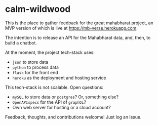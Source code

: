 # calm-wildwood

This is the place to gather feedback for the great mahabharat project, an MVP version of which is live at https://mb-verse.herokuapp.com.

The intention is to release an API for the Mahabharat data, and, then, to build a chatbot.

At the moment, the project tech-stack uses:

- `json` to store data
- `python` to process data
- `flask` for the front end
- `heroku` as the deployment and hosting service

This tech-stack is not scalable. Open questions:

- `mySQL` to store data or `postgres`? Or, something else?
- `OpenAPIspecs` for the API of `graphQL`?
-  Own web server for hosting or a cloud account?

Feedback, thoughts, and contributions welcome! Just log an Issue.
